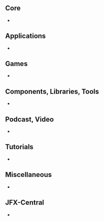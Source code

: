 ## Core

* 

## Applications

* 

## Games

* 

## Components, Libraries, Tools

*

## Podcast, Video

*

## Tutorials

*

## Miscellaneous

*

## JFX-Central

* 
